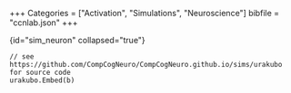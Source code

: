 +++
Categories = ["Activation", "Simulations", "Neuroscience"]
bibfile = "ccnlab.json"
+++

{id="sim_neuron" collapsed="true"}
```Goal
// see https://github.com/CompCogNeuro/CompCogNeuro.github.io/sims/urakubo for source code
urakubo.Embed(b)
```

<div>

</div>
